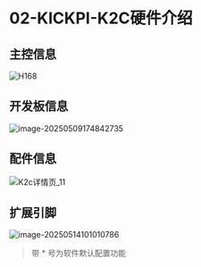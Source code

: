 # 02-KICKPI-K2C硬件介绍





## 主控信息

![H168](http://tanzhtanzh.oss-cn-shenzhen.aliyuncs.com/img/image-20240320092438171.png)





## 开发板信息

![image-20250509174842735](http://tanzhtanzh.oss-cn-shenzhen.aliyuncs.com/img/image-20250509174842735.png)



## 配件信息

![K2c详情页_11](http://tanzhtanzh.oss-cn-shenzhen.aliyuncs.com/img/K2c详情页_11.jpg)

## 扩展引脚

![image-20250514101010786](http://tanzhtanzh.oss-cn-shenzhen.aliyuncs.com/img/image-20250514101010786.png)

> 带 * 号为软件默认配置功能
